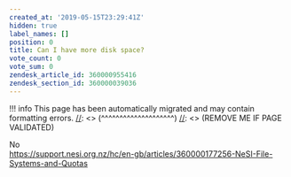 ```yaml
---
created_at: '2019-05-15T23:29:41Z'
hidden: true
label_names: []
position: 0
title: Can I have more disk space?
vote_count: 0
vote_sum: 0
zendesk_article_id: 360000955416
zendesk_section_id: 360000039036
---
```




[//]: <> (REMOVE ME IF PAGE VALIDATED)
[//]: <> (vvvvvvvvvvvvvvvvvvvv)
!!! info
    This page has been automatically migrated and may contain formatting errors.
[//]: <> (^^^^^^^^^^^^^^^^^^^^)
[//]: <> (REMOVE ME IF PAGE VALIDATED)

<p>No<br><a href="https://support.nesi.org.nz/hc/en-gb/articles/360000177256-NeSI-File-Systems-and-Quotas">https://support.nesi.org.nz/hc/en-gb/articles/360000177256-NeSI-File-Systems-and-Quotas</a></p>
